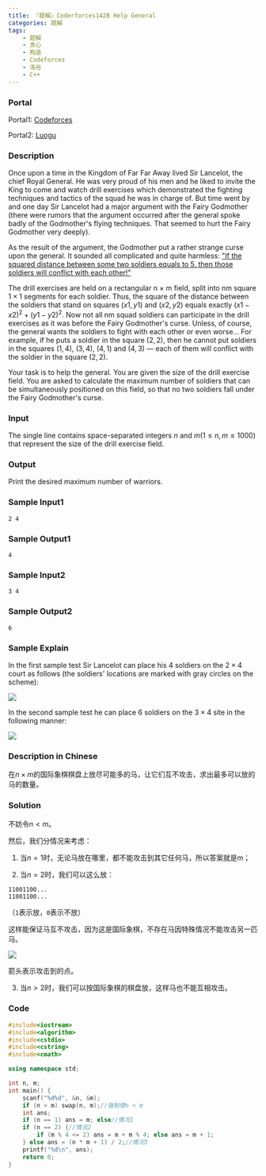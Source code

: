 ```yaml
---
title: 『题解』Coderforces142B Help General
categories: 题解
tags:
    - 题解
    - 贪心
    - 构造
    - Codeforces
    - 洛谷
    - C++
---
```


### Portal

Portal1: [Codeforces](http://codeforces.com/problemset/problem/142/B)

Portal2: [Luogu](https://www.luogu.com.cn/problem/CF142B)

### Description

Once upon a time in the Kingdom of Far Far Away lived Sir Lancelot, the chief Royal General. He was very proud of his men and he liked to invite the King to come and watch drill exercises which demonstrated the fighting techniques and tactics of the squad he was in charge of. But time went by and one day Sir Lancelot had a major argument with the Fairy Godmother (there were rumors that the argument occurred after the general spoke badly of the Godmother's flying techniques. That seemed to hurt the Fairy Godmother very deeply).

As the result of the argument, the Godmother put a rather strange curse upon the general. It sounded all complicated and quite harmless: <u>"If the squared distance between some two soldiers equals to $5$, then those soldiers will conflict with each other!"</u>

The drill exercises are held on a rectangular n × m field, split into nm square $1 \times 1$ segments for each soldier. Thus, the square of the distance between the soldiers that stand on squares $(x1, y1)$ and $(x2, y2)$ equals exactly $(x1 - x2)^2 + (y1 - y2)^2$. Now not all nm squad soldiers can participate in the drill exercises as it was before the Fairy Godmother's curse. Unless, of course, the general wants the soldiers to fight with each other or even worse... For example, if he puts a soldier in the square $(2, 2)$, then he cannot put soldiers in the squares $(1, 4)$, $(3, 4)$, $(4, 1)$ and $(4, 3)$ — each of them will conflict with the soldier in the square $(2, 2)$.

Your task is to help the general. You are given the size of the drill exercise field. You are asked to calculate the maximum number of soldiers that can be simultaneously positioned on this field, so that no two soldiers fall under the Fairy Godmother's curse.

### Input

The single line contains space-separated integers $n$ and $m (1 \le n, m \le 1000)$ that represent the size of the drill exercise field.

### Output

Print the desired maximum number of warriors.

### Sample Input1

```
2 4
```

### Sample Output1

```
4
```
### Sample Input2

```
3 4
```

### Sample Output2

```
6
```

### Sample Explain

In the first sample test Sir Lancelot can place his $4$ soldiers on the $2 \times 4$ court as follows (the soldiers' locations are marked with gray circles on the scheme):

![](https://s3.ax2x.com/2019/08/01/f8d21b382f1ee770da67f4937338987796ee8283.png)

In the second sample test he can place $6$ soldiers on the $3 \times 4$ site in the following manner:

![](https://s3.ax2x.com/2019/08/01/c737d25d82c2d42966a5c1ef6d8bf6fd7f7177ac.png)

### Description in Chinese

在$n \times m$的国际象棋棋盘上放尽可能多的马，让它们互不攻击，求出最多可以放的马的数量。

### Solution

不妨令$n < m$。

然后，我们分情况来考虑：

1. 当$n = 1$时，无论马放在哪里，都不能攻击到其它任何马，所以答案就是$m$；

1. 当$n = 2$时，我们可以这么放：

```
11001100...
11001100...
```

（`1`表示放，`0`表示不放）

这样能保证马互不攻击，因为这是国际象棋，不存在马因特殊情况不能攻击另一匹马。

![](https://s2.ax1x.com/2019/08/01/eUG336.png)

箭头表示攻击到的点。

3. 当$n > 2$时，我们可以按国际象棋的棋盘放，这样马也不能互相攻击。

### Code

```cpp
#include<iostream>
#include<algorithm>
#include<cstdio>
#include<cstring>
#include<cmath>

using namespace std;

int n, m;
int main() {
    scanf("%d%d", &n, &m);
    if (n > m) swap(n, m);//强制使n < m
    int ans;
    if (n == 1) ans = m; else//情况1
    if (n == 2) {//情况2
        if (m % 4 <= 2) ans = m + m % 4; else ans = m + 1;
    } else ans = (n * m + 1) / 2;//情况3
    printf("%d\n", ans);
    return 0;
}
```